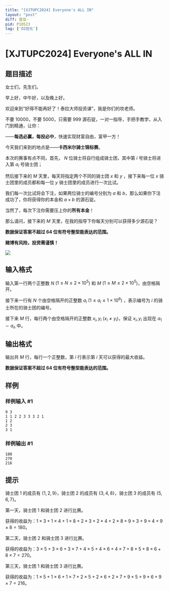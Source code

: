 ```yaml
---
title: "[XJTUPC2024] Everyone's ALL IN"
layout: "post"
diff: 普及-
pid: P10523
tag: ['O2优化']
---
```

# [XJTUPC2024] Everyone's ALL IN
## 题目描述


女士们，先生们。

早上好，中午好，以及晚上好。

欢迎来到“好得不能再好了！泰拉大师投资课”，我是你们的坎老师。

不要 10000，不要 5000，只需要 999 源石锭，一对一指导，手把手教学，从入门到精通，让你：


——**每选必赢，每投必中**，快速实现财富自由，富甲一方！

今天我们来到的地点是——**卡西米尔骑士锦标赛**。

本次的赛事有点不同，首先， $N$ 位骑士将自行组成骑士团，其中第 $i$ 号骑士将进入第 $a_i$ 号骑士团；

然后接下来的 $M$ 天里，每天将指定两个不同的骑士团 $x$ 和 $y$ ，接下来每一位 $x$ 骑士团里的成员都和每一位 $y$ 骑士团里的成员进行一次比试。

我们每一次比试将会下注，如果两位骑士的编号分别为 $a$ 和 $b$，那么如果你下注成功了，你将获得你的本金和 $a\times b$ 的源石锭。

当然了，每次下注你需要压上你的**所有本金**！

那么请问，接下来的 $M$ 天里，在我的指导下你每天分别可以获得多少源石锭？

**数据保证答案不超过 64 位有符号整型能表达的范围。**

**赌博有风险，投资需谨慎！**

![](https://cdn.luogu.com.cn/upload/image_hosting/gof3mumx.png)
## 输入格式

输入第一行两个正整数 $N$ ($1\le N \le 2\times 10^5$) 和 $M$ ($1\le M \le 2\times 10^5$)，由空格隔开。

接下来一行有 $N$ 个由空格隔开的正整数 $a_i$ ($1\le a_i \le 1\times 10^6$) ，表示编号为 $i$ 的骑士所在的骑士团的编号。

接下来 $M$ 行，每行两个由空格隔开的正整数 $x_i,y_i$ ($x_i \neq y_i$)，保证 $x_i,y_i$ 出现在 $a_1 \sim a_n$ 中。
## 输出格式

输出共 $M$ 行，每行一个正整数，第 $i$ 行表示第 $i$ 天可以获得的最大收益。

**数据保证答案不超过 64 位有符号整型能表达的范围。**
## 样例

### 样例输入 #1
```
9 3
1 1 2 2 3 3 3 2 1
1 2
2 3
3 1

```
### 样例输出 #1
```
180
270
216

```
## 提示

骑士团 $1$ 的成员有 $\{1,2,9\}$，骑士团 $2$ 的成员有 $\{3,4,8\}$，骑士团 $3$ 的成员有 $\{5,6,7\}$。


第一天，骑士团 $1$ 和骑士团 $2$ 进行比赛。

获得的收益为：$1\times 3+1\times 4+1\times 8+2\times 3+2\times 4+2\times 8+9\times 3+9\times 4+9\times 8=180$。

第二天，骑士团 $2$ 和骑士团 $3$ 进行比赛。

获得的收益为：$3\times 5+3\times 6+3\times 7+4\times 5+4\times 6+4\times 7+8\times 5+8\times 6+8\times 7=270$。

第三天，骑士团 $1$ 和骑士团 $3$ 进行比赛。

获得的收益为：$1\times 5+1\times 6+1\times 7+2\times 5+2\times 6+2\times 7+9\times 5+9\times 6+9\times 7=216$。

